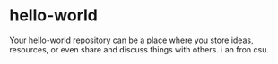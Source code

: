 # hello-world
Your hello-world repository can be a place where you store ideas, resources, or even share and discuss things with others.
i an fron csu.
